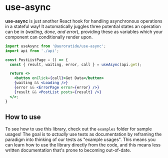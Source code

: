 # use-async

**use-async** is just another React hook for handling asynchronous operations in a stateful way! It automatically juggles three potential states an operation can be in (_waiting, done, and error_), providing these as variables which your component can conditionally render upon.

```jsx
import useAsync from '@auroratide/use-async';
import api from './api';

const PostListPage = () => {
  const { result, waiting, error, call } = useAsync(api.get);

  return <>
    <button onClick={call}>Get Data</button>
    {waiting && <Loading />}
    {error && <ErrorPage error={error} />}
    {result && <PostList posts={result} />}
  </>;
}
```

## How to use

To see how to use this library, check out the `examples` folder for sample usages! The goal is to _actually_ use tests as documentation by reframing the paradigm into thinking of our tests as "example usages". This means you can learn how to use the library directly from the code, and this means less written documentation that's prone to becoming out-of-date.

